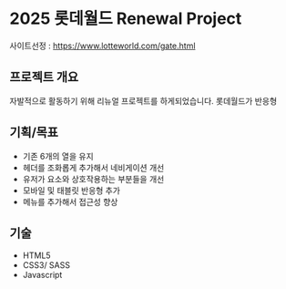 # 2025 롯데월드 Renewal Project
사이트선정 : https://www.lotteworld.com/gate.html

## 프로젝트 개요
자발적으로 활동하기 위해 리뉴얼 프로젝트를 하게되었습니다.
롯데월드가 반응형

## 기획/목표
- 기존 6개의 열을 유지
- 헤더를 조화롭게 추가해서 네비게이션 개선
- 유저가 요소와 상호작용하는 부분들을 개선
- 모바일 및 태블릿 반응형 추가
- 메뉴를 추가해서 접근성 향상

## 기술
- HTML5
- CSS3/ SASS
- Javascript